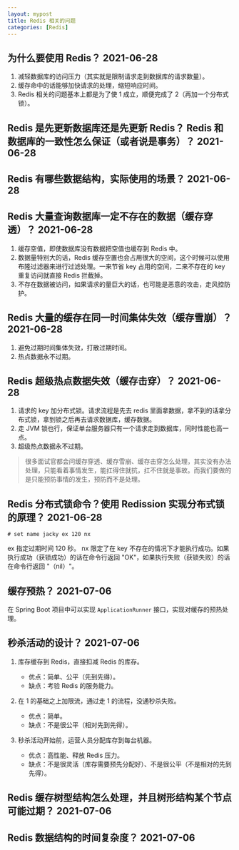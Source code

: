```yaml
---
layout: mypost
title: Redis 相关的问题
categories: [Redis]
---
```


## 为什么要使用 Redis？ 2021-06-28
1. 减轻数据库的访问压力（其实就是限制请求走到数据库的请求数量）。
2. 缓存命中的话能够加快请求的处理，缩短响应时间。
3. Redis 相关的问题基本上都是为了使 1 成立，顺便完成了 2（再加一个分布式锁）。

## Redis 是先更新数据库还是先更新 Redis？ Redis 和数据库的一致性怎么保证（或者说是事务）？ 2021-06-28

## Redis 有哪些数据结构，实际使用的场景？ 2021-06-28

## Redis 大量查询数据库一定不存在的数据（缓存穿透）？ 2021-06-28
1. 缓存空值，即使数据库没有数据把空值也缓存到 Redis 中。
2. 数据量特别大的话，Redis 缓存空置也会占用很大的空间，这个时候可以使用布隆过滤器来进行过滤处理。一来节省 key 占用的空间，二来不存在的 key 重复访问就直接 Redis 拦截掉。
3. 不存在数据被访问，如果请求的量巨大的话，也可能是恶意的攻击，走风控防护。

## Redis 大量的缓存在同一时间集体失效（缓存雪崩）？ 2021-06-28
1. 避免过期时间集体失效，打散过期时间。
2. 热点数据永不过期。

## Redis 超级热点数据失效（缓存击穿）？ 2021-06-28
1. 请求的 key 加分布式锁。请求流程是先去 redis 里面拿数据，拿不到的话拿分布式锁，拿到锁之后再去请求数据库，缓存数据。
2. 走 JVM 锁也行，保证单台服务器只有一个请求走到数据库，同时性能也高一点。
3. 超级热点数据永不过期。

> 很多面试官都会问缓存穿透、缓存雪崩、缓存击穿怎么处理，其实没有办法处理，只能看着事情发生，能扛得住就抗，扛不住就是事故。而我们要做的是只能预防事情的发生，预防而不是处理。

## Redis 分布式锁命令？使用 Redission 实现分布式锁的原理？ 2021-06-28
```shell
# set name jacky ex 120 nx
```
ex 指定过期时间 120 秒。 nx 限定了在 key 不存在的情况下才能执行成功。如果执行成功（获锁成功）的话在命令行返回 "OK"，如果执行失败（获锁失败）的话在命令行返回 "（nil）"。


## 缓存预热？ 2021-07-06
在 Spring Boot 项目中可以实现 `ApplicationRunner` 接口，实现对缓存的预热处理。

## 秒杀活动的设计？ 2021-07-06
1. 库存缓存到 Redis，直接扣减 Redis 的库存。
   - 优点：简单、公平（先到先得）。
   - 缺点：考验 Redis 的服务能力。  
    
2. 在 1 的基础之上加限流，通过走 1 的流程，没通秒杀失败。
   - 优点：简单。
   - 缺点：不是很公平（相对先到先得）。
    
3. 秒杀活动开始前，运营人员分配库存到每台机器。
   - 优点：高性能、释放 Redis 压力。
   - 缺点：不是很灵活（库存需要预先分配好）、不是很公平（不是相对的先到先得）。

## Redis 缓存树型结构怎么处理，并且树形结构某个节点可能过期？ 2021-07-06

## Redis 数据结构的时间复杂度？ 2021-07-06
<br/>